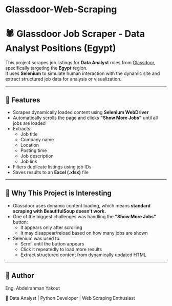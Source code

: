 # Glassdoor-Web-Scraping
# 🕷️ Glassdoor Job Scraper - Data Analyst Positions (Egypt)

This project scrapes job listings for **Data Analyst** roles from [Glassdoor](https://www.glassdoor.com/), specifically targeting the **Egypt** region.  
It uses **Selenium** to simulate human interaction with the dynamic site and extract structured job data for analysis or visualization.

---

## 🚀 Features

- Scrapes dynamically loaded content using **Selenium WebDriver**
- Automatically scrolls the page and clicks **"Show More Jobs"** until all jobs are loaded
- Extracts:
  - Job title
  - Company name
  - Location
  - Posting time
  - Job description
  - Job link
- Filters duplicate listings using job IDs
- Saves results to an **Excel (.xlsx)** file

---

## 🧠 Why This Project is Interesting

- Glassdoor uses dynamic content loading, which means **standard scraping with BeautifulSoup doesn't work.**
- One of the biggest challenges was handling the **"Show More Jobs"** button:
  - It appears only after scrolling
  - It may disappear/reload based on how many jobs are shown
- Selenium was used to:
  - Scroll until the button appears
  - Click it repeatedly to load more results
  - Extract structured content from dynamically updated HTML

---

## 👤 Author

Eng. Abdelrahman Yakout

📌 Data Analyst | Python Developer | Web Scraping Enthusiast

